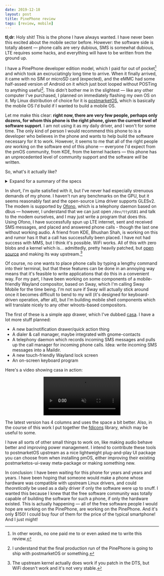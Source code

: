 ```yaml
---
date: 2019-12-18
layout: post
title: PinePhone review
tags: [review, mobile]
---
```


**tl;dr**: Holy shit! This is the phone I have always wanted. I have never been
this excited about the mobile sector before. However: the software side is
totally absent &mdash; phone calls are very dubious, SMS is somewhat dubious,
LTE requires some hacks, and everything will have to be written from the ground
up.

I have a PinePhone developer edition model, which I paid for out of pocket[^1]
and which took an excruciatingly long time to arrive. When it finally arrived,
it came with no SIM or microSD card (expected), and the eMMC had some half-assed
version of Android on it which just boot looped without POSTing to anything
useful[^2]. This didn't bother me in the slightest &mdash; like any other
computer I've purchased, I planned on immediately flashing my own OS on it. My
Linux distribution of choice for it is
[postmarketOS](https://postmarketos.org/), which is basically the mobile OS I'd
build if I wanted to build a mobile OS.

[^1]: In other words, no one paid me to or even asked me to write this review.

[^2]: I understand that the final production run of the PinePhone is going to ship with postmarketOS or something.

Let me make this clear: **right now, there are very few people, perhaps only
dozens, for whom this phone is the right phone, given the current level of
software support**. I am not using it as my daily driver, and I won't for some
time. The only kind of person I would recommend this phone to is a developer who
believes in the phone and wants to help build the software necessary for it to
work.  However, it seems to me that all of the right people *are* working on the
software end of this phone &mdash; everyone I'd expect from the pmOS community,
from KDE, from the kernel hackers &mdash; this phone has an unprecedented level
of community support and the software *will* be written.

So, what's it actually like?

<details>
  <summary>Expand for a summary of the specs</summary>
  <p>
    The device is about
    <abbr title="The thickness of a GameBoy cartridge">1 cm thick</abbr>
    and weighs
    <abbr
      title="The weight of one GameBoy Color, with batteries, without cartridge"
    >188 grams</abbr>. The screen is about 16 cm tall, of which 1.5 cm is bezel,
    and <abbr
      title="About the width and height of a GameBoy color, plus 1 inch of height"
    >7.5 cm wide</abbr> (5 mm of bezel). The physical size and weight is very
    similar to my daily driver, a Samsung Galaxy J7 Refine. It has a USB-C port,
    which I understand can be reconfigured for DisplayPort, and a standard
    headphone jack and speakers, both of which sound fine in my experience. The
    screen is 720x1440, and looks about as nice as any other phone. It has
    front- and back-facing cameras, which I've yet to get working (I understand
    that someone has got them working at some point), plus a flash/lamp on the
    back, and an <abbr
      title="Note that the only values for R, G, and B that I've managed to get working are 0.0 and 1.0 each, for a total of 7 possible colors (including off)"
    >RGB LED</abbr> on the front.
  </p>
  <p>
    The eMMC is 16G and, side note, had <em>seventeen</em> partitions on it when
    I first got the phone. 2G of RAM, 4 cores. It's not very powerful, but in my
    experience it runs lightweight UIs (such as <a
    href="https://swaywm.org">sway</a>) just fine. With very little effort by
    way of power management, and with obvious power sinks left unfixed, the
    battery lasts about 5 hours.
  </p>
</details>

In short, I'm quite satisfied with it, but I've never had especially strenuous
demands of my phone. I haven't run any benchmarks on the GPU, but it seems
reasonably fast and the open-source Lima driver supports GLESv2. The modem is
supported by [Ofono](https://01.org/ofono), which is a telephony daemon based on
dbus &mdash; however, I understand that we can just open `/dev/ttyUSB1` and talk
to the modem ourselves, and I may just write a program that does this. Using
Ofono, I have successfully spun up LTE internet, sent and received SMS messages,
and placed and answered phone calls - though the last one without working
audio. A friend from KDE, Bhushan Shah, is working on this and rumor has it that
a call has successfully been placed. I have not had success with MMS, but I
think it's possible. WiFi works. All of this with zero blobs and a kernel which
is... admittedly, pretty heavily patched, but [open
source](https://gitlab.com/pine64-org/linux) and making its way upstream.[^3]

[^3]: The upstream kernel actually does work if you patch in the DTS, but WiFi doesn't work and it's not very stable.

Of course, no one wants to place phone calls by typing a lengthy command into
their terminal, but that these features can be done in an annoying way means
that it's feasible to write applications that do this in a convenient way. For
my part, I have been working on some components of a mobile-friendly Wayland
compositor, based on Sway, which I'm calling Sway Mobile for the time being. I'm
not sure if Sway will actually stick around once it becomes difficult to bend to
my will (it's designed for keyboard-driven operation, after all), but I'm
building mobile shell components which will translate nicely to any other
wlroots-based compositors.

The first of these is a simple app drawer, which I've dubbed
[casa](https://git.sr.ht/~sircmpwn/casa). I have a lot more stuff planned:

- A new bar/notification drawer/quick action thing
- A dialer & call manager, maybe integrated with gnome-contacts
- A telephony daemon which records incoming SMS messages and pulls up the call
  manager for incoming phone calls. Idea: write incoming SMS messages into a
  Maildir.
- A new touch-friendly Wayland lock screen
- An on-screen keyboard program

Here's a video showing casa in action:

<video
  src="https://yukari.sr.ht/casa.webm?cache-break"
  style="max-width: 50%; margin: 0 auto; display: block"
  autoplay loop muted >
  Your browser does not support webm playback. Please choose a browser which
  supports free and open standards.
</video>

The latest version has 4 columns and uses the space a bit better. Also, in the
course of this work I put together the
[fdicons](https://gitlab.freedesktop.org/ddevault/fdicons) library, which may be
useful to some.

I have all sorts of other small things to work on, like making audio behave
better and improving power management. I intend to contribute these tools to
postmarketOS upstream as a nice lightweight plug-and-play UI package you can
choose from when installing pmOS, either improving their existing
postmarketos-ui-sway meta-package or making something new.

In conclusion: I have been waiting for this phone for years and years and years.
I have been hoping that someone would make a phone whose hardware was compatible
with upstream Linux drivers, and could *theoretically* be used as a daily driver
if only the software were up to snuff. I wanted this because I knew that the
free software community was totally capable of building the software for such a
phone, if only the hardware existed. This is actually happening &mdash; all of
the free software people I would hope are working on the PinePhone, are working
on the PinePhone. And it's only $150! I could buy four of them for the price of
the typical smartphone! And I just might!

